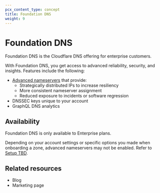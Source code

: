 ```yaml
---
pcx_content_type: concept
title: Foundation DNS
weight: 9
---
```


# Foundation DNS

Foundation DNS is the Cloudflare DNS offering for enterprise customers.

With Foundation DNS, you get access to advanced reliability, security, and insights. Features include the following:

* [Advanced nameservers](/dns/foundation-dns/advanced-nameservers/) that provide:
    * Strategically distributed IPs to increase resiliency
    * More consistent nameserver assignment
    * Reduced exposure to incidents or software regression
* DNSSEC keys unique to your account
* GraphQL DNS analytics

## Availability

Foundation DNS is only available to Enterprise plans.

Depending on your account settings or specific options you made when onboarding a zone, advanced nameservers may not be enabled. Refer to [Setup TBD](/dns/foundation-dns/setup/).

## Related resources

* Blog
* Marketing page
